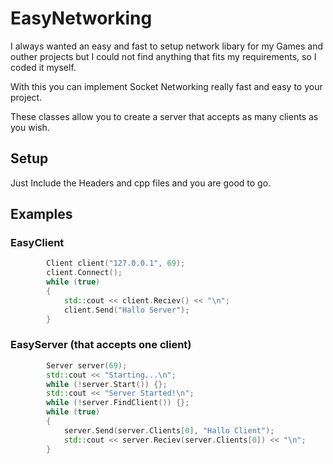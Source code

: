# EasyNetworking
I always wanted an easy and fast to setup network libary for my Games and outher projects but I could not find anything that fits my requirements, so I coded it myself. 

With this you can implement Socket Networking really fast and easy to your project.

These classes allow you to create a server that accepts as many clients as you wish. 

## Setup
Just Include the Headers and cpp files and you are good to go.

## Examples

### EasyClient
```c++
        Client client("127.0.0.1", 69);
        client.Connect();
        while (true)
        {
            std::cout << client.Reciev() << "\n";
            client.Send("Hallo Server");
        }
```
### EasyServer (that accepts one client)
```c++
        Server server(69);
        std::cout << "Starting...\n";
        while (!server.Start()) {};
        std::cout << "Server Started!\n";
        while (!server.FindClient()) {};
        while (true)
        {
            server.Send(server.Clients[0], "Hallo Client");
            std::cout << server.Reciev(server.Clients[0]) << "\n";
        }   
```
